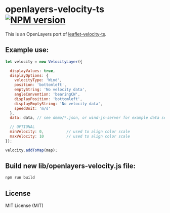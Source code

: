 # openlayers-velocity-ts [![NPM version][npm-image]][npm-url]

This is an OpenLayers port of [leaflet-velocity-ts](https://github.com/0nza1101/leaflet-velocity-ts).

## Example use:
```javascript
let velocity = new VelocityLayer({

  displayValues: true,
  displayOptions: {
    velocityType: 'Wind',
    position: 'bottomleft',
    emptyString: 'No velocity data',
    angleConvention: 'bearingCW',
    displayPosition: 'bottomleft',
    displayEmptyString: 'No velocity data',
    speedUnit: 'm/s'
  },
  data: data, // see demo/*.json, or wind-js-server for example data service

  // OPTIONAL
  minVelocity: 0,          // used to align color scale
  maxVelocity: 10          // used to align color scale
});

velocity.addToMap(map);
```

## Build new lib/openlayers-velocity.js file:
```bash
npm run build
```

## License
MIT License (MIT)


[npm-image]: https://badge.fury.io/js/openlayers-velocity-ts.svg
[npm-url]: https://www.npmjs.com/package/openlayers-velocity-ts
